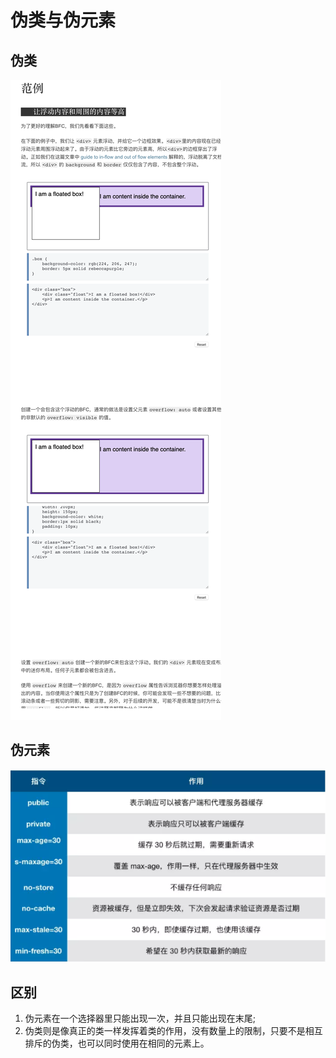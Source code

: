 # 伪类与伪元素

## 伪类

![](../.gitbook/assets/image%20%28158%29.png)

## 伪元素

![](../.gitbook/assets/image%20%2843%29.png)

## 区别

1. 伪元素在一个选择器里只能出现一次，并且只能出现在末尾;
2. 伪类则是像真正的类一样发挥着类的作用，没有数量上的限制，只要不是相互排斥的伪类，也可以同时使用在相同的元素上。

